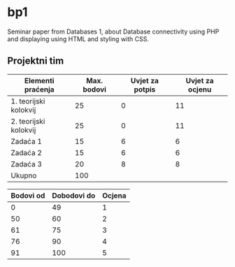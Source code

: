 # bp1
Seminar paper from Databases 1, about Database connectivity using PHP and displaying using HTML and styling with CSS.

## Projektni tim

Elementi praćenja | Max. bodovi | Uvjet za potpis | Uvjet za ocjenu |
----------------  | ----------- | --------------- | --------------- |
1. teorijski kolokvij | 25 | 0 | 11
2. teorijski kolokvij | 25 | 0| 11
Zadaća 1 | 15 | 6 | 6
Zadaća 2 | 15 | 6 | 6
Zadaća 3 | 20 | 8 | 8
Ukupno | 100 

Bodovi od | Dobodovi do | Ocjena |
--------  | ----------- | ------ |
0 | 49 | 1
50 | 60 | 2
61 | 75 | 3
76 | 90 | 4
91 | 100 | 5
